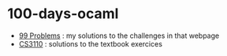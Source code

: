 # 100-days-ocaml


- [99 Problems](http://ocaml.org/learn/tutorials/99problems.html) : my solutions to the challenges in that webpage
- [CS3110](https://www.cs.cornell.edu/courses/cs3110/2019sp/textbook/) : solutions to the textbook exercices

